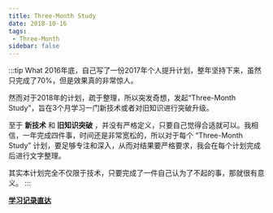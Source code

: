 ```yaml
---
title: Three-Month Study
date: 2018-10-16
tags:
 - Three-Month
sidebar: false
---
```


:::tip What
2016年底，自己写了一份2017年个人提升计划，整年坚持下来，虽然只完成了70%，但是效果真的非常惊人。

然而对于2018年的计划，疏于整理，所以突发奇想，发起“Three-Month Study”，旨在3个月学习一门新技术或者对旧知识进行突破升级。

至于 **新技术** 和 **旧知识突破** ，并没有严格定义，只要自己觉得合适就可以。我相信，一年完成四件事，时间还是非常宽松的，所以对于每个 “Three-Month Study” 计划，要足够专注和深入，从而对结果要严格要求，我会在每个计划完成后进行文字整理。

其实本计划完全不仅限于技术，只要完成了一件自己认为了不起的事，那就很有意义。
:::

[**学习记录直达**](/category/Three-Month.html)